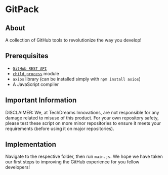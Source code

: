 # GitPack

## About

A collection of GitHub tools to revolutionize the way you develop!

## Prerequisites

- [`GitHub REST API`](https://docs.github.com/en/rest/guides/getting-started-with-the-rest-api?tool=javascript&apiVersion=2022-11-28)
- [`child_process`](https://nodejs.org/api/child_process.html) module
- `axios` library (can be installed simply with `npm install axios`)
- A JavaScript compiler

## Important Information

DISCLAIMER: We, at TechDreams Innovations, are not responsible for any damage related to misuse of this product. For your own repository safety, please test these script on more minor repositories to ensure it meets your requirements (before using it on major repositories).

## Implementation

Navigate to the respective folder, then run `main.js`. We hope we have taken our first steps to improving the GitHub experience for you fellow developers!
